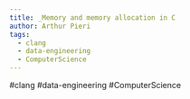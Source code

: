 ```yaml
---
title: _Memory and memory allocation in C
author: Arthur Pieri
tags:
  - clang
  - data-engineering
  - ComputerScience
---
```

#clang #data-engineering #ComputerScience 
